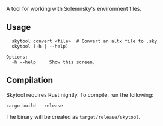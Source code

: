 A tool for working with Solemnsky's environment files.

## Usage
```
  skytool convert <file>  # Convert an altx file to .sky
  skytool (-h | --help)

Options:
  -h --help     Show this screen.
```

## Compilation

Skytool requires Rust nightly. To compile, run the following:
```
cargo build --release
```

The binary will be created as `target/release/skytool`.
